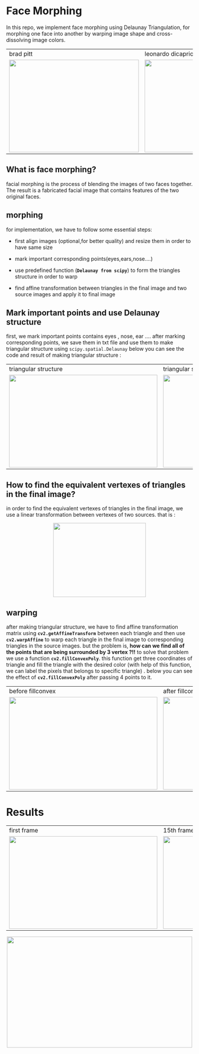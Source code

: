 # Face Morphing

In this repo, we implement face morphing using Delaunay Triangulation, for morphing one face into another by warping image shape and cross-dissolving image colors. 

<table>
  <tr>
    <td>brad pitt</td>
    <td>leonardo dicaprio</td>
    <td>morphing</td>

  </tr>
  <tr>
    <td><img src="https://user-images.githubusercontent.com/67091916/220162602-2faab3dd-ab63-4f47-8fee-dc6185db9106.jpg" width="350" height="250"/></td>
    <td><img src="https://user-images.githubusercontent.com/67091916/220162593-afeb6049-cd08-4e96-949b-663168e1ab5e.jpg" width="350" height="250"/></td>
    <td><img src="https://user-images.githubusercontent.com/67091916/220165335-b9993207-9124-40f3-aa49-70647d160ed4.gif" width="300" height="250"/></td>
  </tr>
 </table>

## What is face morphing?

facial morphing is the process of blending the images of two faces together. The result is a fabricated facial image that contains features of the two original faces.

## morphing

for implementation, we have to follow some essential steps:

* first align images (optional,for better quality) and resize them in order to have same size

* mark important corresponding points(eyes,ears,nose....)

* use predefined function (**`Delaunay from scipy`**) to form the triangles structure in order to warp 

* find affine transformation between triangles in the final image and two source images and apply it to final image 

## Mark important points and use Delaunay structure 

first, we mark important points contains eyes , nose, ear ....
after marking corresponding points, we save them in txt file and use them to make triangular structure using `scipy.spatial.Delaunay`
below you can see the code and result of making triangular structure :


<table>
  <tr>
    <td>triangular structure</td>
    <td>triangular structure</td>

  </tr>
  <tr>
    <td><img src="https://user-images.githubusercontent.com/67091916/220176149-9fcf5e65-7c80-4a5b-842d-bd8374174198.png" width="400" height="250"/></td>
    <td><img src="https://user-images.githubusercontent.com/67091916/220176162-e7d9fe1a-a253-4d49-978e-9f133b625a1f.png" width="400" height="250"/></td>

  </tr>
 </table>

## How to find the equivalent vertexes of triangles in the final image?

in order to find the equivalent vertexes of triangles in the final image, we use a linear transformation between vertexes of two sources. that is :

<p align="center">
  <img src="https://user-images.githubusercontent.com/67091916/220177595-6d7b12d8-f424-4bee-95b0-13afb18bb051.PNG" width="250" height="200"/>

</p>

## warping 

after making triangular structure, we have to find affine transformation matrix using **`cv2.getAffineTransform`** between each triangle and then use **`cv2.warpAffine`** to warp each triangle in the final image to corresponding triangles in the source images.
but the problem is, **how can we find all of the points that are being surrounded by 3 vertex ?!!**
to solve that problem we use a function **`cv2.fillConvexPoly`**. this function get three coordinates of triangle and fill the triangle with the desired color (with help of this function, we can label the pixels that belongs to specific triangle) . below you can see the effect of **`cv2.fillConvexPoly`** after passing 4 points to it.  


<table>
  <tr>
    <td>before fillconvex</td>
    <td>after fillconvex</td>

  </tr>
  <tr>
    <td><img src="https://user-images.githubusercontent.com/67091916/220179038-7adff63c-0723-4c44-a261-cf45b7251067.png" width="400" height="250"/></td>
    <td><img src="https://user-images.githubusercontent.com/67091916/220178948-6e4fee9a-ddcd-498b-aeaa-ce86a3303cbf.png" width="400" height="250"/></td>

  </tr>
 </table>

# Results 

<table>
  <tr>
    <td>first frame</td>
    <td>15th frame</td>
    <td>30th frame</td>
    <td>last frame </td>

  </tr>
  <tr>
    <td><img src="https://user-images.githubusercontent.com/67091916/220179915-3a60c81c-a386-457f-982e-111b4a66ffe5.jpg" width="400" height="250"/></td>
    <td><img src="https://user-images.githubusercontent.com/67091916/220179988-ee2f3aae-e9eb-4b08-a1f4-0dd4c4cd8e18.jpg" width="400" height="250"/></td>
    <td><img src="https://user-images.githubusercontent.com/67091916/220180149-fa615e0c-bf18-4503-850a-214e27aabf0a.jpg" width="400" height="250"/></td>
    <td><img src="https://user-images.githubusercontent.com/67091916/220180235-5a2b9ddd-6084-4fad-94ef-c57f313db1df.jpg" width="400" height="250"/></td>

  </tr>
 </table>

<p align="center">
  <img src="https://user-images.githubusercontent.com/67091916/220165335-b9993207-9124-40f3-aa49-70647d160ed4.gif" width="500" height="300"/>

</p>
